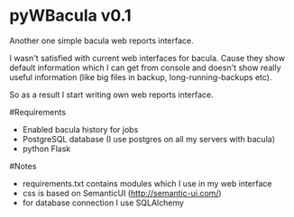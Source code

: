 # pyWBacula v0.1
Another one simple bacula web reports interface.

I wasn't satisfied with current web interfaces for bacula. Cause they show default information which I can get from console and doesn't show really useful information (like big files in backup, long-running-backups etc).

So as a result I start writing own web reports interface.

#Requirements
* Enabled bacula history for jobs
* PostgreSQL database (I use postgres on all my servers with bacula)
* python Flask

#Notes
* requirements.txt contains modules which I use in my web interface
* css is based on SemanticUI (http://semantic-ui.com/)
* for database connection I use SQLAlchemy
